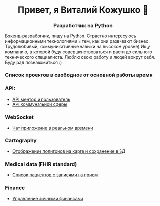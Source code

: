<h1 align="center">Привет, я Виталий Кожушко 👋</h1>

<h3 align="center">Разработчик на Python</h3>

Бэкенд-разработчик, пишу на Python. 
Страстно интересуюсь информационными технологиями и тем, как они развивают бизнес.
Трудолюбивый, коммуникативные навыки на высоком уровне) Ищу компанию, в которой буду совершенствоваться и расти до 
сильного технического специалиста. Люблю свою работу и людей вокруг себя. Буду рад познакомиться :)

### Список проектов в свободное от основной работы время

### API:

- [API ментор и пользователь](https://github.com/VitaliyKozhushko/mentor_user_API)
- [API коммунальной сферы](https://github.com/VitaliyKozhushko/communal_task)

### WebSocket
- [Чат приложение в реальном времени](https://github.com/VitaliyKozhushko/chat_app)

### Cartography
- [Отображение полигонов на карте и сохранение в БД](https://github.com/VitaliyKozhushko/airspace_restriction_zones.git)

### Medical data (FHIR standard)
- [Список пациентов с записями на прием](https://github.com/VitaliyKozhushko/UIMS.git)

### Finance
- [Управление личными финансами](https://github.com/VitaliyKozhushko/symple-financial-management-system)
